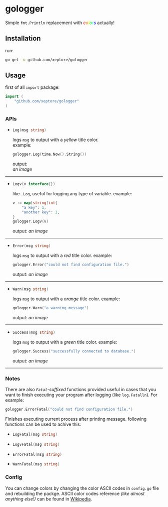 # gologger
Simple `fmt.Println` replacement with _<span style="color:#ff0000;">c</span><span style="color:#ff7f00;">o</span><span style="color:#ffff00;">l</span><span style="color:#00ff00;">o</span><span style="color:#00ffff;">r</span><span style="color:#0000ff;">s</span>_ actually!

## Installation
run:
```bash
go get -u github.com/xeptore/gologger
```

## Usage
first of all `import` package:
```go
import (
	"github.com/xeptore/gologger"
)
```
### APIs
*
	```go
	Log(msg string)
	```
	logs `msg` to output  with a _yellow_ title color.  
	example:
	```go
	gologger.Log(time.Now().String())
	```
	output:  
	_an image_

-------
*
	```go
	Logv(v interface{})
	```
	like `.Log`, useful for logging any type of variable.
	example:
	```go
	v := map[string]int{
		"a key": 1,
		"another key": 2,
	}
	gologger.Logv(v)
	```
	output:
	_an image_

------
*
	```go
	Error(msg string)
	```
	logs `msg` to output  with a _red_ title color.
	example:
	```go
	gologger.Error("could not find configuration file.")
	```
	output:
	_an image_

---
*
	```go
	Warn(msg string)
	```
	logs `msg` to output  with a _orange_ title color.
	example:
	```go
	gologger.Warn("a warning message")
	```
	output:
	_an image_

----
*
	```go
	Success(msg string)
	```
	logs `msg` to output  with a _green_ title color.
	example:
	```go
	gologger.Success("successfully connected to database.")
	```
	output:
	_an image_

---

### Notes
 There are also _`Fatal`-suffixed_ functions provided useful in cases that you want to finish executing your program after logging (like ```log.Fatalln```).
 For example:
```go
gologger.ErrorFatal("could not find configuration file.")
```
Finishes executing current process after printing message.
following functions can be used to achive this:

*
	```go
	LogFatal(msg string)
	```
*
	```go
	LogvFatal(msg string)
	```
*
	```go
	ErrorFatal(msg string)
	```
*
	```go
	WarnFatal(msg string)
	```

### Config
You can change colors by changing the color ASCII codes in `config.go` file and rebuilding the packge.
ASCII color codes reference _(like almost anything else!)_ can be found in [Wikipedia](https://en.wikipedia.org/wiki/ANSI_escape_code#8-bit).
